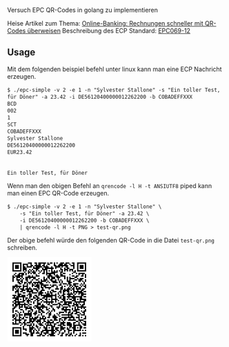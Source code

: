 Versuch EPC QR-Codes in golang zu implementieren

Heise Artikel zum Thema: [Online-Banking: Rechnungen schneller mit QR-Codes überweisen](https://heise.de/-6543687)
Beschreibung des ECP Standard: [EPC069-12](https://www.europeanpaymentscouncil.eu/sites/default/files/kb/file/2018-05/EPC069-12%20v2.1%20Quick%20Response%20Code%20-%20Guidelines%20to%20Enable%20the%20Data%20Capture%20for%20the%20Initiation%20of%20a%20SCT.pdf)


## Usage

Mit dem folgenden beispiel befehl unter linux kann man eine ECP Nachricht erzeugen.

```
$ ./epc-simple -v 2 -e 1 -n "Sylvester Stallone" -s "Ein toller Test, für Döner" -a 23.42 -i DE56120400000012262200 -b COBADEFFXXX
BCD
002
1
SCT
COBADEFFXXX
Sylvester Stallone
DE56120400000012262200
EUR23.42


Ein toller Test, für Döner

```

Wenn man den obigen Befehl an `qrencode -l H -t ANSIUTF8` piped kann man einen EPC QR-Code erzeugen.

```
$ ./epc-simple -v 2 -e 1 -n "Sylvester Stallone" \
	-s "Ein toller Test, für Döner" -a 23.42 \
	-i DE56120400000012262200 -b COBADEFFXXX \
	| qrencode -l H -t PNG > test-qr.png
```

Der obige befehl würde den folgenden QR-Code in die Datei `test-qr.png` schreiben.

![test-qr.png](/images/test-qr.png)


